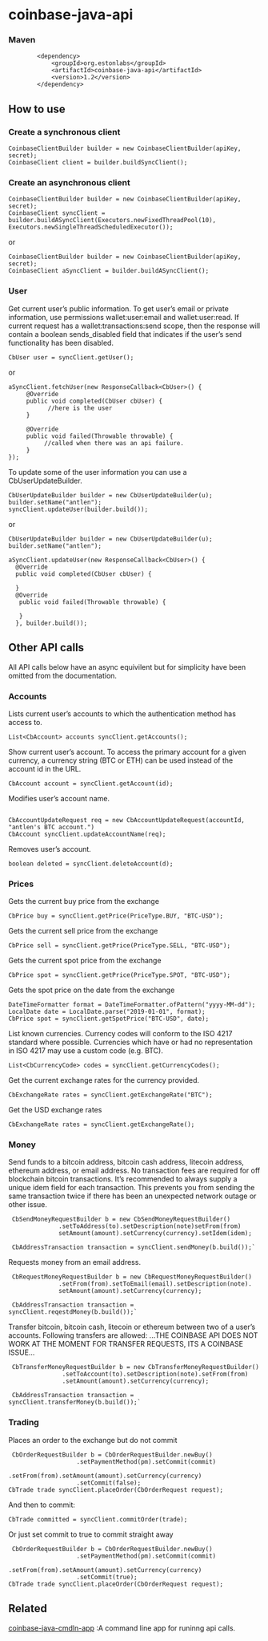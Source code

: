 # coinbase-java-api

### Maven
```
        <dependency>
            <groupId>org.estonlabs</groupId>
            <artifactId>coinbase-java-api</artifactId>
            <version>1.2</version>
        </dependency>
```

## How to use

### Create a synchronous client 
``` 
CoinbaseClientBuilder builder = new CoinbaseClientBuilder(apiKey, secret); 
CoinbaseClient client = builder.buildSyncClient(); 
```
### Create an asynchronous client 
``` 
CoinbaseClientBuilder builder = new CoinbaseClientBuilder(apiKey, secret); 
CoinbaseClient syncClient = builder.buildASyncClient(Executors.newFixedThreadPool(10), Executors.newSingleThreadScheduledExecutor());
``` 
or
``` 
CoinbaseClientBuilder builder = new CoinbaseClientBuilder(apiKey, secret); 
CoinbaseClient aSyncClient = builder.buildASyncClient();
``` 

### User

Get current user’s public information. To get user’s email or private information,
use permissions wallet:user:email and wallet:user:read. If current request has a wallet:transactions:send scope,
then the response will contain a boolean sends_disabled field that indicates if the user’s send
functionality has been disabled.

```
CbUser user = syncClient.getUser();
```
or
```
aSyncClient.fetchUser(new ResponseCallback<CbUser>() {
     @Override
     public void completed(CbUser cbUser) {
           //here is the user         
     }

     @Override
     public void failed(Throwable throwable) {
          //called when there was an api failure.
     }
});

```
To update some of the user information you can use a CbUserUpdateBuilder.

```
CbUserUpdateBuilder builder = new CbUserUpdateBuilder(u);
builder.setName("antlen");
syncClient.updateUser(builder.build());
```
or
```
CbUserUpdateBuilder builder = new CbUserUpdateBuilder(u);
builder.setName("antlen");

aSyncClient.updateUser(new ResponseCallback<CbUser>() {
  @Override
  public void completed(CbUser cbUser) {

  }
  @Override
   public void failed(Throwable throwable) {

   }
  }, builder.build());

```
## Other API calls

All API calls below have an async equivilent but for simplicity have been omitted from the documentation.

### Accounts

Lists current user’s accounts to which the authentication method has access to.

```
List<CbAccount> accounts syncClient.getAccounts();
```
Show current user’s account. To access the primary account for a given currency,
a currency string (BTC or ETH) can be used instead of the account id in the URL.

```
CbAccount account = syncClient.getAccount(id);
```

Modifies user’s account name.

```

CbAccountUpdateRequest req = new CbAccountUpdateRequest(accountId, "antlen's BTC account.")
CbAccount syncClient.updateAccountName(req);
```

Removes user’s account. 

```
boolean deleted = syncClient.deleteAccount(d);
```

### Prices
Gets the current buy price from the exchange

```
CbPrice buy = syncClient.getPrice(PriceType.BUY, "BTC-USD");
```

Gets the current sell price from the exchange

```
CbPrice sell = syncClient.getPrice(PriceType.SELL, "BTC-USD");
```

Gets the current spot price from the exchange

```
CbPrice spot = syncClient.getPrice(PriceType.SPOT, "BTC-USD");
```

Gets the spot price on the date from the exchange

```
DateTimeFormatter format = DateTimeFormatter.ofPattern("yyyy-MM-dd");
LocalDate date = LocalDate.parse("2019-01-01", format);
CbPrice spot = syncClient.getSpotPrice("BTC-USD", date);
```
  
List known currencies. Currency codes will conform to the ISO 4217 standard where possible.
Currencies which have or had no representation in ISO 4217 may use a custom code (e.g. BTC).

```
List<CbCurrencyCode> codes = syncClient.getCurrencyCodes();
```

Get the current exchange rates for the currency provided.

```
CbExchangeRate rates = syncClient.getExchangeRate("BTC");
```

Get the USD exchange rates

```
CbExchangeRate rates = syncClient.getExchangeRate();
```

### Money

Send funds to a bitcoin address, bitcoin cash address, litecoin address, ethereum address,
or email address. No transaction fees are required for off blockchain bitcoin transactions.
It’s recommended to always supply a unique idem field for each transaction.
This prevents you from sending the same transaction twice if there has been an unexpected network outage
or other issue.

```
 CbSendMoneyRequestBuilder b = new CbSendMoneyRequestBuilder()
              .setToAddress(to).setDescription(note)setFrom(from)
              setAmount(amount).setCurrency(currency).setIdem(idem);
 
 CbAddressTransaction transaction = syncClient.sendMoney(b.build());`
```

Requests money from an email address.

```
 CbRequestMoneyRequestBuilder b = new CbRequestMoneyRequestBuilder()
              .setFrom(from).setToEmail(email).setDescription(note).
              setAmount(amount).setCurrency(currency);
 
 CbAddressTransaction transaction = syncClient.reqestdMoney(b.build());`
```

Transfer bitcoin, bitcoin cash, litecoin or ethereum between two of a user’s accounts. Following transfers are allowed:
...THE COINBASE API DOES NOT WORK AT THE MOMENT FOR TRANSFER REQUESTS, ITS A COINBASE ISSUE...

```
 CbTransferMoneyRequestBuilder b = new CbTransferMoneyRequestBuilder()
               .setToAccount(to).setDescription(note).setFrom(from)
               .setAmount(amount).setCurrency(currency);
 
 CbAddressTransaction transaction = syncClient.transferMoney(b.build());`
```

### Trading



Places an order to the exchange but do not commit
     
```
 CbOrderRequestBuilder b = CbOrderRequestBuilder.newBuy()
                   .setPaymentMethod(pm).setCommit(commit)
                   .setFrom(from).setAmount(amount).setCurrency(currency)
                   .setCommit(false);
CbTrade trade syncClient.placeOrder(CbOrderRequest request);
```
And then to commit:

```
CbTrade committed = syncClient.commitOrder(trade);
```
Or just set commit to true to commit straight away

```
 CbOrderRequestBuilder b = CbOrderRequestBuilder.newBuy()
                   .setPaymentMethod(pm).setCommit(commit)
                   .setFrom(from).setAmount(amount).setCurrency(currency)
                   .setCommit(true);
CbTrade trade syncClient.placeOrder(CbOrderRequest request);
```

## Related

[coinbase-java-cmdln-app](https://github.com/antlen/coinbase-java-cmdln-app) :A command line app for runinng api calls.
